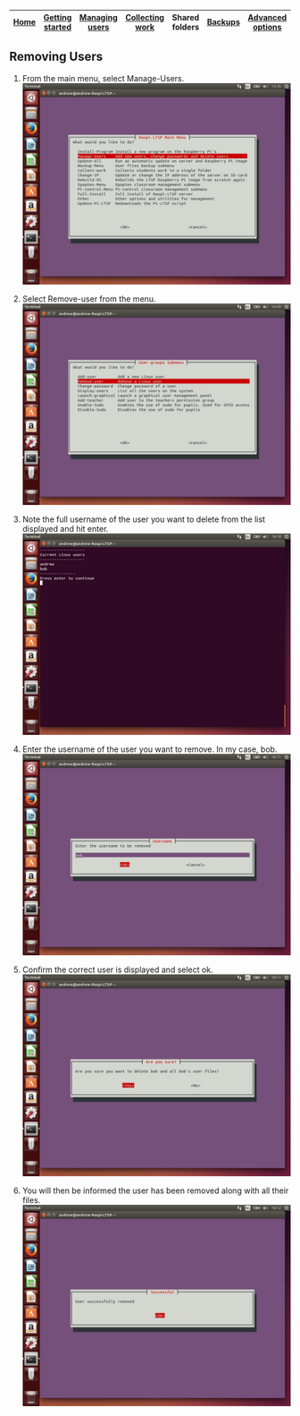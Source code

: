 [Home](../README.md)    | [Getting started](../installation/getting-started.md)     | [Managing users](../manage-users/README.md) | [Collecting work](../collect-work.md) | Shared folders | [Backups](../backups/README.md) | [Advanced options](../advanced/README.md) 
| :-----------: |:-------------:| :-----:| :-----:| :-----:| :-----:| :-----:| 


Removing Users
------

1.  From the main menu, select Manage-Users.
    ![](../images/image41.jpeg)

2.  Select Remove-user from the menu. ![](../images/image46.jpeg)

3.  Note the full username of the user you want to delete from the list
    displayed and hit enter. ![](../images/image47.jpeg)

4.  Enter the username of the user you want to remove. In my case, bob.
    ![](../images/image48.jpeg)

5.  Confirm the correct user is displayed and select ok.
    ![](../images/image49.jpeg)

6.  You will then be informed the user has been removed along with all
    their files. ![](../images/image50.jpeg)
